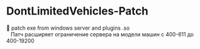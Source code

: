 # DontLimitedVehicles-Patch
🔖 patch exe from windows server and plugins .so  
&nbsp;&nbsp;&nbsp;Патч расширяет ограничение сервера на модели машин с 400-611 до 400-19200

